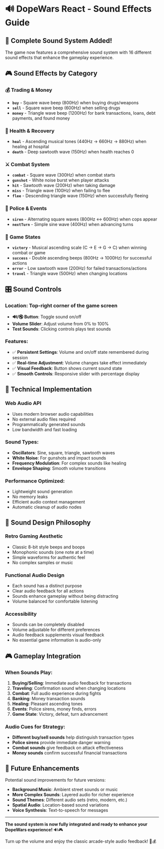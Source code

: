 # 🔊 DopeWars React - Sound Effects Guide

## 🎵 Complete Sound System Added!

The game now features a comprehensive sound system with 16 different sound effects that enhance the gameplay experience.

## 🎮 Sound Effects by Category

### 💰 **Trading & Money**
- **`buy`** - Square wave beep (800Hz) when buying drugs/weapons
- **`sell`** - Square wave beep (600Hz) when selling drugs
- **`money`** - Triangle wave beep (1200Hz) for bank transactions, loans, debt payments, and found money

### 🏥 **Health & Recovery**
- **`heal`** - Ascending musical tones (440Hz → 660Hz → 880Hz) when healing at hospital
- **`death`** - Deep sawtooth wave (150Hz) when health reaches 0

### ⚔️ **Combat System**
- **`combat`** - Square wave (300Hz) when combat starts
- **`gunshot`** - White noise burst when player attacks
- **`hit`** - Sawtooth wave (200Hz) when taking damage
- **`miss`** - Triangle wave (100Hz) when failing to flee
- **`flee`** - Descending triangle wave (150Hz) when successfully fleeing

### 🚨 **Police & Events**
- **`siren`** - Alternating square waves (800Hz ↔ 600Hz) when cops appear
- **`nextTurn`** - Simple sine wave (400Hz) when advancing turns

### 🎯 **Game States**
- **`victory`** - Musical ascending scale (C → E → G → C) when winning combat or game
- **`success`** - Double ascending beeps (800Hz → 1000Hz) for successful actions
- **`error`** - Low sawtooth wave (200Hz) for failed transactions/actions
- **`travel`** - Triangle wave (500Hz) when changing locations

## 🎛️ **Sound Controls**

### **Location**: Top-right corner of the game screen
- **🔊/🔇 Button**: Toggle sound on/off
- **Volume Slider**: Adjust volume from 0% to 100%
- **Test Sounds**: Clicking controls plays test sounds

### **Features**:
- ✅ **Persistent Settings**: Volume and on/off state remembered during session
- ✅ **Real-time Adjustment**: Volume changes take effect immediately
- ✅ **Visual Feedback**: Button shows current sound state
- ✅ **Smooth Controls**: Responsive slider with percentage display

## 🔧 **Technical Implementation**

### **Web Audio API**
- Uses modern browser audio capabilities
- No external audio files required
- Programmatically generated sounds
- Low bandwidth and fast loading

### **Sound Types**:
- **Oscillators**: Sine, square, triangle, sawtooth waves
- **White Noise**: For gunshots and impact sounds
- **Frequency Modulation**: For complex sounds like healing
- **Envelope Shaping**: Smooth volume transitions

### **Performance Optimized**:
- Lightweight sound generation
- No memory leaks
- Efficient audio context management
- Automatic cleanup of audio nodes

## 🎵 **Sound Design Philosophy**

### **Retro Gaming Aesthetic**
- Classic 8-bit style beeps and boops
- Monophonic sounds (one note at a time)
- Simple waveforms for authentic feel
- No complex samples or music

### **Functional Audio Design**
- Each sound has a distinct purpose
- Clear audio feedback for all actions
- Sounds enhance gameplay without being distracting
- Volume balanced for comfortable listening

### **Accessibility**
- Sounds can be completely disabled
- Volume adjustable for different preferences
- Audio feedback supplements visual feedback
- No essential game information is audio-only

## 🎮 **Gameplay Integration**

### **When Sounds Play**:
1. **Buying/Selling**: Immediate audio feedback for transactions
2. **Traveling**: Confirmation sound when changing locations
3. **Combat**: Full audio experience during fights
4. **Banking**: Money transaction sounds
5. **Healing**: Pleasant ascending tones
6. **Events**: Police sirens, money finds, errors
7. **Game State**: Victory, defeat, turn advancement

### **Audio Cues for Strategy**:
- **Different buy/sell sounds** help distinguish transaction types
- **Police sirens** provide immediate danger warning
- **Combat sounds** give feedback on attack effectiveness
- **Money sounds** confirm successful financial transactions

## 🚀 **Future Enhancements**

Potential sound improvements for future versions:
- **Background Music**: Ambient street sounds or music
- **More Complex Sounds**: Layered audio for richer experience
- **Sound Themes**: Different audio sets (retro, modern, etc.)
- **Spatial Audio**: Location-based sound variations
- **Voice Synthesis**: Text-to-speech for messages

---

**The sound system is now fully integrated and ready to enhance your DopeWars experience!** 🔊🎮

Turn up the volume and enjoy the classic arcade-style audio feedback! 💊💰
